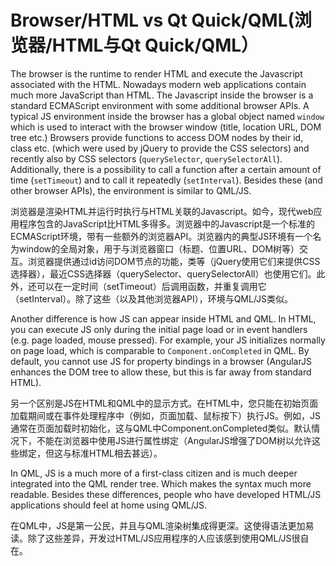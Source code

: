 # Browser/HTML vs Qt Quick/QML(浏览器/HTML与Qt Quick/QML）

The browser is the runtime to render HTML and execute the Javascript associated with the HTML. Nowadays modern web applications contain much more JavaScript than HTML. The Javascript inside the browser is a standard ECMAScript environment with some additional browser APIs. A typical JS environment inside the browser has a global object named `window` which is used to interact with the browser window (title, location URL, DOM tree etc.) Browsers provide functions to access DOM nodes by their id, class etc. (which were used by jQuery to provide the CSS selectors) and recently also by CSS selectors (`querySelector`, `querySelectorAll`). Additionally, there is a possibility to call a function after a certain amount of time (`setTimeout`) and to call it repeatedly (`setInterval`). Besides these (and other browser APIs), the environment is similar to QML/JS.

浏览器是渲染HTML并运行时执行与HTML关联的Javascript。如今，现代web应用程序包含的JavaScript比HTML多得多。浏览器中的Javascript是一个标准的ECMAScript环境，带有一些额外的浏览器API。浏览器内的典型JS环境有一个名为window的全局对象，用于与浏览器窗口（标题、位置URL、DOM树等）交互。浏览器提供通过id访问DOM节点的功能，类等（jQuery使用它们来提供CSS选择器），最近CSS选择器（querySelector、querySelectorAll）也使用它们。此外，还可以在一定时间（setTimeout）后调用函数，并重复调用它（setInterval）。除了这些（以及其他浏览器API），环境与QML/JS类似。



Another difference is how JS can appear inside HTML and QML. In HTML, you can execute JS only during the initial page load or in event handlers (e.g. page loaded, mouse pressed). For example, your JS initializes normally on page load, which is comparable to `Component.onCompleted` in QML. By default, you cannot use JS for property bindings in a browser (AngularJS enhances the DOM tree to allow these, but this is far away from standard HTML).

另一个区别是JS在HTML和QML中的显示方式。在HTML中，您只能在初始页面加载期间或在事件处理程序中（例如，页面加载、鼠标按下）执行JS。例如，JS通常在页面加载时初始化，这与QML中Component.onCompleted类似。默认情况下，不能在浏览器中使用JS进行属性绑定（AngularJS增强了DOM树以允许这些绑定，但这与标准HTML相去甚远）。

In QML, JS is a much more of a first-class citizen and is much deeper integrated into the QML render tree. Which makes the syntax much more readable. Besides these differences, people who have developed HTML/JS applications should feel at home using QML/JS.

在QML中，JS是第一公民，并且与QML渲染树集成得更深。这使得语法更加易读。除了这些差异，开发过HTML/JS应用程序的人应该感到使用QML/JS很自在。

